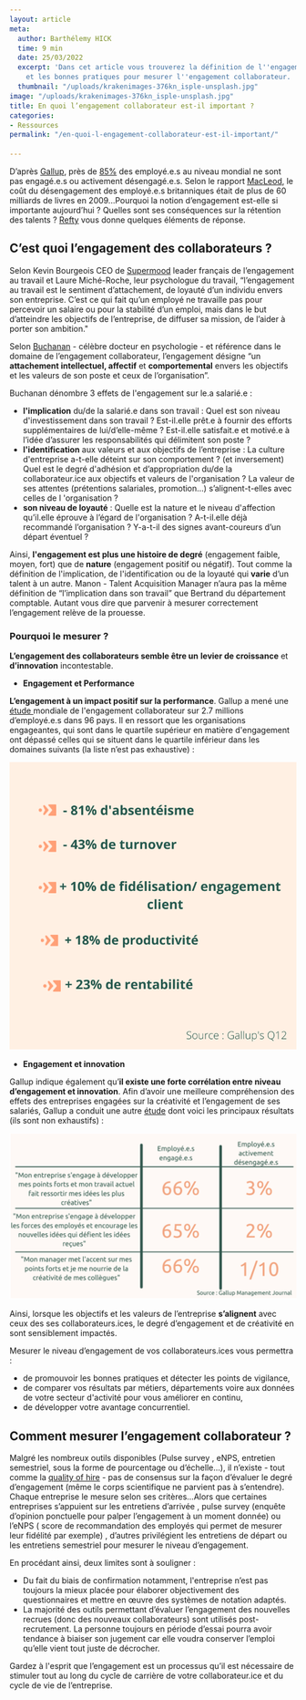 ```yaml
---
layout: article
meta:
  author: Barthélemy HICK
  time: 9 min
  date: 25/03/2022
  excerpt: 'Dans cet article vous trouverez la définition de l''engagement collaborateur
    et les bonnes pratiques pour mesurer l''engagement collaborateur. '
  thumbnail: "/uploads/krakenimages-376kn_isple-unsplash.jpg"
image: "/uploads/krakenimages-376kn_isple-unsplash.jpg"
title: En quoi l’engagement collaborateur est-il important ?
categories:
- Ressources
permalink: "/en-quoi-l-engagement-collaborateur-est-il-important/"

---
```

D’après [Gallup](https://www.gallup.com/home.aspx), près de [85%](https://www.gallup.com/workplace/285674/improve-employee-engagement-workplace.aspx) des employé.e.s au niveau mondial ne sont pas engagé.e.s ou activement désengagé.e.s. Selon le rapport [MacLeod](https://engageforsuccess.org/engaging-for-success/), le coût du désengagement des employé.e.s britanniques était de plus de 60 milliards de livres en 2009...Pourquoi la notion d’engagement est-elle si importante aujourd’hui ? Quelles sont ses conséquences sur la rétention des talents ? [Refty](https://refty.co/) vous donne quelques éléments de réponse.

## **C’est quoi l’engagement des collaborateurs ?**

Selon Kevin Bourgeois CEO de [Supermood](https://www.supermood.com/) leader français de l’engagement au travail et Laure Miché-Roche, leur psychologue du travail, “l’engagement au travail est le sentiment d’attachement, de loyauté d’un individu envers son entreprise. C’est ce qui fait qu’un employé ne travaille pas pour percevoir un salaire ou pour la stabilité d’un emploi, mais dans le but d’atteindre les objectifs de l’entreprise, de diffuser sa mission, de l’aider à porter son ambition."

Selon [Buchanan](https://www.researchgate.net/publication/239640787_Building_Organizational_Commitment_The_Socialization_of_Managers_in_Work_Organizations) - célèbre docteur en psychologie - et référence dans le domaine de l’engagement collaborateur, l’engagement désigne “un **attachement intellectuel, affectif** et **comportemental** envers les objectifs et les valeurs de son poste et ceux de l’organisation”.

Buchanan dénombre 3 effets de l'engagement sur le.a salarié.e :

* **l'implication** du/de la salarié.e dans son travail : Quel est son niveau d'investissement dans son travail ? Est-il.elle prêt.e à fournir des efforts supplémentaires de lui/d’elle-même ? Est-il.elle satisfait.e et motivé.e à l’idée d’assurer les responsabilités qui délimitent son poste ?
* **l'identification** aux valeurs et aux objectifs de l’entreprise : La culture d'entreprise a-t-elle déteint sur son comportement ? (et inversement) Quel est le degré d'adhésion et d’appropriation du/de la collaborateur.ice aux objectifs et valeurs de l'organisation ? La valeur de ses attentes (prétentions salariales, promotion…) s’alignent-t-elles avec celles de l 'organisation ?
* **son niveau de loyauté** : Quelle est la nature et le niveau d'affection qu’il.elle éprouve à l’égard de l'organisation ? A-t-il.elle déjà recommandé l’organisation ? Y-a-t-il des signes avant-coureurs d’un départ éventuel ?

Ainsi, **l'engagement est plus une histoire de degré** (engagement faible, moyen, fort) que de **nature** (engagement positif ou négatif). Tout comme la définition de l'implication, de l'identification ou de la loyauté qui **varie** d’un talent à un autre. Manon - Talent Acquisition Manager n’aura pas la même définition de “l’implication dans son travail” que Bertrand du département comptable. Autant vous dire que parvenir à mesurer correctement l’engagement relève de la prouesse. 

### **Pourquoi le mesurer ?**

**L’engagement des collaborateurs semble être un** **levier de croissance** et **d’innovation** incontestable.

* **Engagement et Performance**

**L’engagement à un impact positif sur la performance**. Gallup a mené une [étude ](https://news.gallup.com/businessjournal/27145/innovation-equation.aspx)mondiale de l'engagement collaborateur sur 2.7 millions d’employé.e.s dans 96 pays. Il en ressort que les organisations engageantes, qui sont dans le quartile supérieur en matière d'engagement ont dépassé celles qui se situent dans le quartile inférieur dans les domaines suivants (la liste n’est pas exhaustive) :

![](/uploads/mari-anniversaire-message-idees-reseaux-sociaux-image-1.png)

* **Engagement et innovation**

Gallup indique également qu’**il existe une forte corrélation entre niveau d’engagement et innovation**. Afin d’avoir une meilleure compréhension des effets des entreprises engagées sur la créativité et l’engagement de ses salariés, Gallup a conduit une autre [étude](https://news.gallup.com/businessjournal/27145/innovation-equation.aspx) dont voici les principaux résultats (ils sont non exhaustifs) :

![](/uploads/image-2.png)

Ainsi, lorsque les objectifs et les valeurs de l’entreprise **s’alignent** avec ceux des ses collaborateurs.ices, le degré d’engagement et de créativité en sont sensiblement impactés.

Mesurer le niveau d’engagement de vos collaborateurs.ices vous permettra :

* de promouvoir les bonnes pratiques et détecter les points de vigilance,
* de comparer vos résultats par métiers, départements voire aux données de votre secteur d'activité pour vous améliorer en continu,
* de développer votre avantage concurrentiel.

## **Comment mesurer l’engagement collaborateur ?**

Malgré les nombreux outils disponibles (Pulse survey , eNPS, entretien semestriel, sous la forme de pourcentage ou d’échelle…), il n’existe - tout comme la [quality of hire](https://docs.google.com/document/d/1QX0dvImQFTkaC0k70MRDbxOQIPSRugwGLJQu9ReRCqc/edit) - pas de consensus sur la façon d’évaluer le degré d’engagement (même le corps scientifique ne parvient pas à s’entendre). Chaque entreprise le mesure selon ses critères...Alors que certaines entreprises s’appuient sur les entretiens d’arrivée , pulse survey (enquête d’opinion ponctuelle pour palper l’engagement à un moment donnée) ou l’eNPS ( score de recommandation des employés qui permet de mesurer leur fidélité par exemple) , d’autres privilégient les entretiens de départ ou les entretiens semestriel pour mesurer le niveau d’engagement.

En procédant ainsi, deux limites sont à souligner :

* Du fait du biais de confirmation notamment, l'entreprise n’est pas toujours la mieux placée pour élaborer objectivement des questionnaires et mettre en œuvre des systèmes de notation adaptés.
* La majorité des outils permettant d’évaluer l’engagement des nouvelles recrues (donc des nouveaux collaborateurs) sont utilisés post-recrutement. La personne toujours en période d’essai pourra avoir tendance à biaiser son jugement car elle voudra conserver l’emploi qu’elle vient tout juste de décrocher.

Gardez à l'esprit que l’engagement est un processus qu’il est nécessaire de stimuler tout au long du cycle de carrière de votre collaborateur.ice et du cycle de vie de l’entreprise.